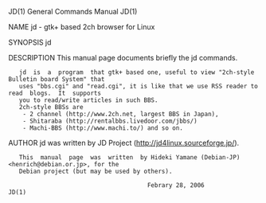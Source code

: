 JD(1)                                  General Commands Manual                                  JD(1)

NAME
       jd - gtk+ based 2ch browser for Linux

SYNOPSIS
       jd

DESCRIPTION
       This manual page documents briefly the jd commands.

       jd  is  a  program  that gtk+ based one, useful to view "2ch-style Bulletin board System" that
       uses "bbs.cgi" and "read.cgi", it is like that we use RSS reader to read  blogs.  It  supports
       you to read/write articles in such BBS.
       2ch-style BBSs are
        - 2 channel (http://www.2ch.net, largest BBS in Japan),
        - Shitaraba (http://rentalbbs.livedoor.com/jbbs/)
        - Machi-BBS (http://www.machi.to/) and so on.

AUTHOR
       jd was written by JD Project (http://jd4linux.sourceforge.jp/).

       This  manual  page  was  written  by Hideki Yamane (Debian-JP) <henrich@debian.or.jp>, for the
       Debian project (but may be used by others).

                                           Febrary 28, 2006                                     JD(1)
